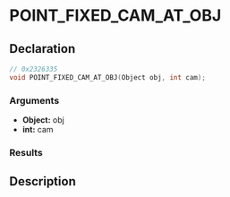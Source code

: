 # POINT_FIXED_CAM_AT_OBJ

## Declaration
```cpp
// 0x2326335
void POINT_FIXED_CAM_AT_OBJ(Object obj, int cam);
```

### Arguments
- **Object:** obj
- **int:** cam

### Results

## Description
